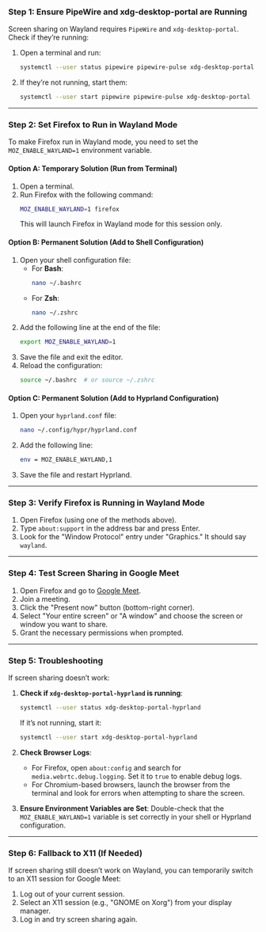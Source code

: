 ### **Step 1: Ensure PipeWire and xdg-desktop-portal are Running**

Screen sharing on Wayland requires `PipeWire` and `xdg-desktop-portal`. Check if they’re running:

1. Open a terminal and run:
   ```bash
   systemctl --user status pipewire pipewire-pulse xdg-desktop-portal
   ```
2. If they’re not running, start them:
   ```bash
   systemctl --user start pipewire pipewire-pulse xdg-desktop-portal
   ```

---

### **Step 2: Set Firefox to Run in Wayland Mode**

To make Firefox run in Wayland mode, you need to set the `MOZ_ENABLE_WAYLAND=1` environment variable.

#### **Option A: Temporary Solution (Run from Terminal)**

1. Open a terminal.
2. Run Firefox with the following command:
   ```bash
   MOZ_ENABLE_WAYLAND=1 firefox
   ```
   This will launch Firefox in Wayland mode for this session only.

#### **Option B: Permanent Solution (Add to Shell Configuration)**

1. Open your shell configuration file:
   - For **Bash**:
     ```bash
     nano ~/.bashrc
     ```
   - For **Zsh**:
     ```bash
     nano ~/.zshrc
     ```
2. Add the following line at the end of the file:
   ```bash
   export MOZ_ENABLE_WAYLAND=1
   ```
3. Save the file and exit the editor.
4. Reload the configuration:
   ```bash
   source ~/.bashrc  # or source ~/.zshrc
   ```

#### **Option C: Permanent Solution (Add to Hyprland Configuration)**

1. Open your `hyprland.conf` file:
   ```bash
   nano ~/.config/hypr/hyprland.conf
   ```
2. Add the following line:
   ```bash
   env = MOZ_ENABLE_WAYLAND,1
   ```
3. Save the file and restart Hyprland.

---

### **Step 3: Verify Firefox is Running in Wayland Mode**

1. Open Firefox (using one of the methods above).
2. Type `about:support` in the address bar and press Enter.
3. Look for the "Window Protocol" entry under "Graphics." It should say `wayland`.

---

### **Step 4: Test Screen Sharing in Google Meet**

1. Open Firefox and go to [Google Meet](https://meet.google.com).
2. Join a meeting.
3. Click the "Present now" button (bottom-right corner).
4. Select "Your entire screen" or "A window" and choose the screen or window you want to share.
5. Grant the necessary permissions when prompted.

---

### **Step 5: Troubleshooting**

If screen sharing doesn’t work:

1. **Check if `xdg-desktop-portal-hyprland` is running**:

   ```bash
   systemctl --user status xdg-desktop-portal-hyprland
   ```

   If it’s not running, start it:

   ```bash
   systemctl --user start xdg-desktop-portal-hyprland
   ```

2. **Check Browser Logs**:

   - For Firefox, open `about:config` and search for `media.webrtc.debug.logging`. Set it to `true` to enable debug logs.
   - For Chromium-based browsers, launch the browser from the terminal and look for errors when attempting to share the screen.

3. **Ensure Environment Variables are Set**:
   Double-check that the `MOZ_ENABLE_WAYLAND=1` variable is set correctly in your shell or Hyprland configuration.

---

### **Step 6: Fallback to X11 (If Needed)**

If screen sharing still doesn’t work on Wayland, you can temporarily switch to an X11 session for Google Meet:

1. Log out of your current session.
2. Select an X11 session (e.g., "GNOME on Xorg") from your display manager.
3. Log in and try screen sharing again.
